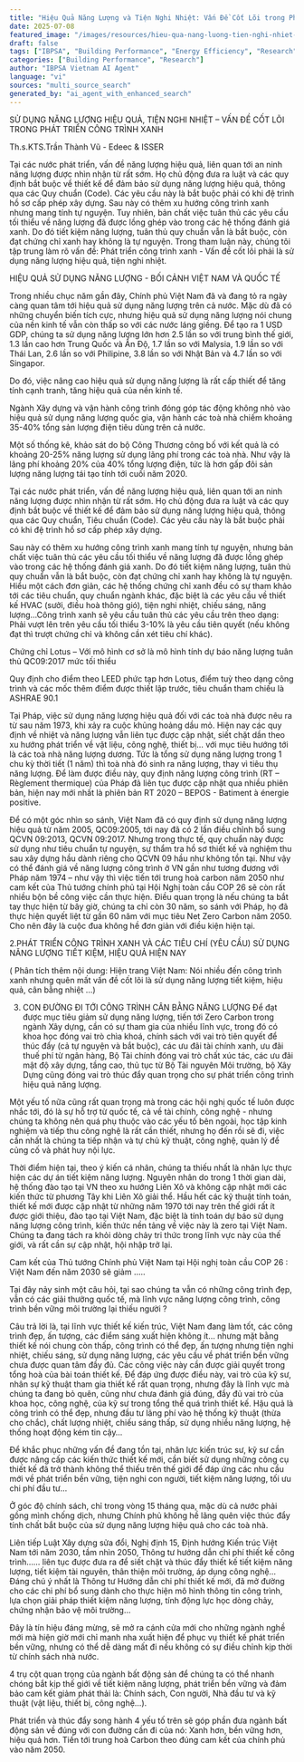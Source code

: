 ```yaml
---
title: "Hiệu Quả Năng Lượng và Tiện Nghi Nhiệt: Vấn Đề Cốt Lõi trong Phát Triển Công Trình Xanh tại Việt Nam"
date: 2025-07-08
featured_image: "/images/resources/hieu-qua-nang-luong-tien-nghi-nhiet-cong-trinh-xanh-viet-nam.jpg"
draft: false
tags: ["IBPSA", "Building Performance", "Energy Efficiency", "Research", "Vietnam", "Automated Content"]
categories: ["Building Performance", "Research"]
author: "IBPSA Vietnam AI Agent"
language: "vi"
sources: "multi_source_search"
generated_by: "ai_agent_with_enhanced_search"
---
```



SỬ DỤNG NĂNG LƯỢNG HIỆU QUẢ, TIỆN NGHI NHIỆT – VẤN ĐỀ CỐT LÕI TRONG  PHÁT TRIỂN CÔNG TRÌNH XANH 

Th.s.KTS.Trần Thành Vũ - Edeec & ISSER

Tại các nước phát triển, vấn đề năng lượng hiệu quả, liên quan tới an ninh năng lượng được nhìn nhận từ rất sớm. Họ chủ động đưa ra luật và các quy định bắt buộc về thiết kế để đảm bảo sử dụng năng lượng hiệu quả, thông qua các Quy chuẩn (Code). Các yêu cầu này là bắt buộc phải có khi đệ trình hồ sơ cấp phép xây dựng. Sau này có thêm xu hướng công trình xanh nhưng mang tính tự nguyện. Tuy nhiên, bản chất việc tuân thủ các yêu cầu tối thiểu về năng lượng đã được lồng ghép vào trong các hệ thống đánh giá xanh. Do đó tiết kiệm năng lượng, tuân thủ quy chuẩn vẫn là bắt buộc, còn đạt chứng chỉ xanh hay không là tự nguyện. Trong tham luận này, chúng tôi tập trung làm rõ vấn đề: Phát triển công trình xanh -  Vấn đề cốt lõi phải là sử dụng năng lượng hiệu quả, tiện nghi nhiệt. 

HIỆU QUẢ SỬ DỤNG NĂNG LƯỢNG - BỐI CẢNH VIỆT NAM VÀ QUỐC TẾ 

Trong nhiều chục năm gần đây, Chính phủ Việt Nam đã và đang tỏ ra ngày càng quan tâm tới hiệu quả sử dụng năng lượng trên cả nước. Mặc dù đã có những chuyển biến tích cực, nhưng hiệu quả sử dụng năng lượng nói chung của nền kinh tế vẫn còn thấp so với các nước láng giềng. Để tạo ra 1 USD GDP, chúng ta sử dụng năng lượng lớn hơn 2.5 lần so với trung bình thế giới, 1.3 lần cao hơn Trung Quốc và Ấn Độ, 1.7 lần so với Malysia, 1.9 lần so với Thái Lan, 2.6 lần so với Philipine, 3.8 lần so với Nhật Bản và 4.7 lần so với Singapor.

Do đó, việc nâng cao hiệu quả sử dụng năng lượng là rất cấp thiết để tăng tính cạnh tranh, tăng hiệu quả của nền kinh tế.



Ngành Xây dựng và vận hành công trình đóng góp tác động không nhỏ vào hiệu quả sử dụng năng lượng quốc gia, vận hành các toà nhà chiếm khoảng 35-40% tổng sản lượng điện tiêu dùng trên cả nước. 

Một số thống kê, khảo sát do bộ Công Thương công bố với kết quả là có khoảng 20-25% năng lượng sử dụng lãng phí trong các toà nhà. Như vậy là lãng phí khoảng 20% của 40% tổng lượng điện, tức là hơn gấp đôi sản lượng năng lượng tái tạo tính tới cuối năm 2020.



Tại các nước phát triển, vấn đề năng lượng hiệu quả, liên quan tới an ninh năng lượng được nhìn nhận từ rất sớm. Họ chủ động đưa ra luật và các quy định bắt buộc về thiết kế để đảm bảo sử dụng năng lượng hiệu quả, thông qua các Quy chuẩn, Tiêu chuẩn (Code). Các yêu cầu này là bắt buộc phải có khi đệ trình hồ sơ cấp phép xây dựng.





Sau này có thêm xu hướng công trình xanh mang tính tự nguyện, nhưng bản chất việc tuân thủ các yêu cầu tối thiểu về năng lượng đã được lồng ghép vào trong các hệ thống đánh giá xanh. Do đó tiết kiệm năng lượng, tuân thủ quy chuẩn vẫn là bắt buộc, còn đạt chứng chỉ xanh hay không là tự nguyện. Hiểu một cách đơn giản, các hệ thống chứng chỉ xanh đều có sự tham khảo tới các tiêu chuẩn, quy chuẩn ngành khác, đặc biệt là các yêu cầu về thiết kế HVAC (sưởi, điều hoà thông gió), tiện nghi nhiệt, chiếu sáng, năng lượng…Công trình xanh sẽ yêu cầu tuân thủ các yêu cầu trên theo dạng: Phải vượt lên trên yêu cầu tối thiểu 3-10% là yêu cầu tiên quyết (nếu không đạt thì trượt chứng chỉ và không cần xét tiêu chí khác).



Chứng chỉ Lotus – Với mô hình cơ sở là mô hình tính dự báo năng lượng tuân thủ QC09:2017 mức tối thiểu





Quy định cho điểm theo LEED phức tạp hơn Lotus, điểm tuỳ theo dạng công trình và các mốc thêm điểm được thiết lập trước, tiêu chuẩn tham chiếu là ASHRAE 90.1

Tại Pháp, việc sử dụng năng lượng hiệu quả đối với các toà nhà được nêu ra từ sau năm 1973, khi xảy ra cuộc khủng hoảng dầu mỏ. Hiện nay các quy định về nhiệt và năng lượng vẫn liên tục được cập nhật, siết chặt dần theo xu hướng phát triển về vật liệu, công nghệ, thiết bị… với mục tiêu hướng tới là các toà nhà năng lượng dương. Tức là tổng sử dụng năng lượng trong 1 chu kỳ thời tiết (1 năm) thì toà nhà đó sinh ra năng lượng, thay vì tiêu thụ năng lượng. Để làm được điều này, quy định năng lượng công trình (RT – Règlement thermique) của Pháp đã liên tục được cập nhật qua nhiều phiên bản, hiện nay mới nhất là phiên bản RT 2020 – BEPOS - Batiment à énergie positive.



Để có một góc nhìn so sánh, Việt Nam đã có quy định sử dụng năng lượng hiệu quả từ năm 2005, QC09:2005, tới nay đã có 2 lần điều chỉnh bổ sung QCVN 09:2013, QCVN 09:2017. Nhưng trong thực tế, quy chuẩn này được sử dụng như tiêu chuẩn tự nguyện, sự thẩm tra hồ sơ thiết kế và nghiệm thu sau xây dựng hầu dành riêng cho QCVN 09 hầu như không tồn tại. Như vậy có thể đánh giá về năng lượng công trình ở VN gần như tương đương với Pháp năm 1974 – như vậy thì việc tiến tới trung hoà carbon năm 2050 như cam kết của Thủ tướng chính phủ tại Hội Nghị toàn cầu COP 26 sẽ còn rất nhiều bộn bề công việc cần thực hiện. Điều quan trọng là nếu chúng ta bắt tay thực hiện từ bây giờ, chúng ta chỉ còn 30 năm, so sánh với Pháp, họ đã thực hiện quyết liệt từ gần 60 năm với mục tiêu Net Zero Carbon năm 2050. Cho nên đây là cuộc đua  không hề đơn giản với điều kiện hiện tại.



2.PHÁT TRIỂN CÔNG TRÌNH XANH VÀ CÁC TIÊU CHÍ (YÊU CẦU) SỬ DỤNG NĂNG LƯỢNG TIẾT  KIỆM, HIỆU QUẢ HIỆN NAY 

( Phân tích thêm nội dung: Hiện trang Việt Nam: Nói nhiều đến công trình xanh nhưng quên mất vấn đề cốt lõi là sử dụng năng lượng tiết kiệm, hiệu quả, cân bằng nhiệt …)





3. CON ĐƯỜNG ĐI TỚI CÔNG TRÌNH CÂN BẰNG NĂNG LƯỢNG  Để đạt được mục tiêu giảm sử dụng năng lượng, tiến tới Zero Carbon trong ngành Xây dựng, cần có sự tham gia của nhiều lĩnh vực, trong đó có khoa học đóng vai trò chìa khoá, chính sách với vai trò tiên quyết để thúc đẩy (cả tự nguyện và bắt buộc), các ưu đãi tài chính xanh, ưu đãi thuế phí từ ngân hàng, Bộ Tài chính đóng vai trò chất xúc tác, các ưu đãi mật độ xây dựng, tầng cao, thủ tục từ Bộ Tài nguyên Môi trường, bộ Xây Dựng cũng đóng vai trò thúc đẩy quan trọng cho sự phát triển công trình hiệu quả năng lượng. 

Một yếu tố nữa cũng rất quan trọng mà trong các hội nghị quốc tế luôn được nhắc tới, đó là sự hỗ trợ từ quốc tế, cả về tài chính, công nghệ - nhưng chúng ta không nên quá phụ thuộc vào các yếu tố bên ngoài, học tập kinh nghiệm và tiếp thu công nghệ là rất cần thiết, nhưng họ đến rồi sẽ đi, việc cần nhất là chúng ta tiếp nhận và tự chủ kỹ thuật, công nghệ, quản lý để củng cố và phát huy nội lực.

Thời điểm hiện tại, theo ý kiến cá nhân, chúng ta thiếu nhất là nhân lực thực hiện các dự án tiết kiệm năng lượng. Nguyên nhân do trong 1 thời gian dài, hệ thống đào tạo tại VN theo xu hướng Liên Xô và không cập nhật mới các kiến thức từ phương Tây khi Liên Xô giải thể. Hầu hết các kỹ thuật tính toán, thiết kế mới được cập nhật từ những năm 1970 tới nay trên thế giới rất ít được giới thiệu, đào tạo tại Việt Nam, đặc biệt là tính toán dự báo sử dụng năng lượng công trình, kiến thức nền tảng về việc này là zero tại Việt Nam. Chúng ta đang tách ra khỏi dòng chảy tri thức trong lĩnh vực này của thế giới, và rất cần sự cập nhật, hội nhập trở lại. 



Cam kết của Thủ tướng Chính phủ Việt Nam tại Hội nghị toàn cầu COP 26 : Việt Nam đến năm 2030 sẽ giảm …..







Tại đây nảy sinh một câu hỏi, tại sao chúng ta vẫn có những công trình đẹp, vẫn có các giải thưởng quốc tế, mà lĩnh vực năng lượng công trình, công trình bền vững môi trường lại thiếu người ?

Câu trả lời là, tại lĩnh vực thiết kế kiến trúc, Việt Nam đang làm tốt, các công trình đẹp, ấn tượng, các điểm sáng xuất hiện không ít… nhưng mặt bằng thiết kế nói chung còn thấp, công trình có thể đẹp, ấn tượng nhưng tiện nghi nhiệt, chiếu sáng, sử dụng năng lượng, các yêu cầu về phát triển bền vững chưa được quan tâm đầy đủ. Các công việc này cần được giải quyết trong tổng hoà của bài toán thiết kế. Để đáp ứng được điều này, vai trò của kỹ sư, nhân sự kỹ thuật tham gia thiết kế rất quan trọng, nhưng đây là lĩnh vực mà chúng ta đang bỏ quên, cũng như chưa đánh giá đúng, đầy đủ vai trò của khoa học, công nghệ, của kỹ sư trong tổng thể quá trình thiết kế. Hậu quả là công trình có thể đẹp, nhưng đầu tư lãng phí vào hệ thống kỹ thuật (thừa cho chắc), chất lượng nhiệt, chiếu sáng thấp, sử dụng nhiều năng lượng, hệ thống hoạt động kém tin cậy…

Để khắc phục những vấn đề đang tồn tại, nhân lực kiến trúc sư, kỹ sư cần được nâng cấp các kiến thức thiết kế mới, cần biết sử dụng những công cụ thiết kế đã trở thành không thể thiếu trên thế giới để đáp ứng các nhu cầu mới về phát triển bền vững, tiện nghi con người, tiết kiệm năng lượng, tối ưu chi phí đầu tư…









Ở góc độ chính sách, chỉ trong vòng 15 tháng qua,  mặc dù cả nước phải gồng mình  chống dịch, nhưng Chính phủ không hề lãng quên việc thúc đẩy tính chất bắt buộc của sử dụng năng lượng hiệu quả cho các toà nhà.

Liên tiếp Luật Xây dựng sửa đổi, Nghị định 15, Định hướng Kiến trúc Việt Nam tới năm 2030, tầm nhìn 2050, Thông tư hướng dẫn chi phí thiết kế công trình…… liên tục được đưa ra để siết chặt và thúc đẩy thiết kế tiết kiệm năng lượng, tiết kiệm tài nguyên, thân thiện môi trường, áp dụng công nghệ… Đáng chú ý nhất là Thông tư Hướng dẫn chi phí thiết kế mới, đã mở đường cho các chi phí bổ sung dành cho thực hiện mô hình thông tin công trình, lựa chọn giải pháp thiết kiệm năng lượng, tính động lực học dòng chảy, chứng nhận bảo vệ môi trường…

Đây là tín hiệu đáng mừng, sẽ mở ra cánh cửa mới cho những ngành nghề mới mà hiện giờ mới chỉ manh nha xuất hiện để phục vụ thiết kế phát triển bền vững, nhưng có thể dễ dàng mất đi nếu không có sự điều chỉnh kịp thời từ chính sách nhà nước.









4 trụ cột quan trọng của ngành bất động sản để chúng ta có thể nhanh chóng bắt kịp thế giới về tiết kiệm năng lượng, phát triển bền vững và đảm bảo cam kết giảm phát thải là: Chính sách, Con người, Nhà đầu tư và kỹ thuật (vật liệu, thiết bị, công nghệ…).

Phát triển và thúc đẩy song hành 4 yếu tố trên sẽ góp phần đưa ngành bất động sản về đúng với con đường cần đi của nó: Xanh hơn, bền vững hơn, hiệu quả hơn. Tiến tới trung hoà Carbon theo đúng cam kết của chính phủ vào năm 2050.



